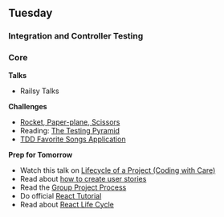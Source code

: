 ## Tuesday
### Integration and Controller Testing

### Core

**Talks**

- Railsy Talks

**Challenges**

- [Rocket, Paper-plane, Scissors](../../../../rocket-paperplane-scissors-challenge)
- Reading: [The Testing Pyramid](../resources/testing.md)
- [TDD Favorite Songs Application](../../../../tdd-favorite-songs-rails-challenge)

**Prep for Tomorrow**

- Watch this talk on [Lifecycle of a Project (Coding with Care)](https://talks.devbootcamp.com/coding-with-care)
- Read about [how to create user stories](https://inviqa.com/blog/how-create-user-stories)
- Read the [Group Project Process](../resources/group_project_process.md)
- Do official [React Tutorial](https://facebook.github.io/react/docs/tutorial.html)
- Read about [React Life Cycle](https://facebook.github.io/react/docs/component-specs.html)
